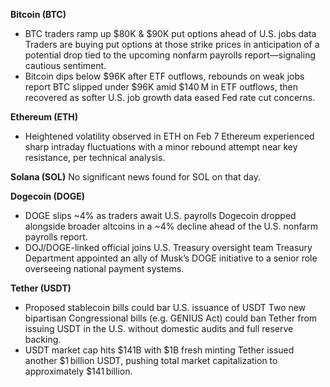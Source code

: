 **Bitcoin (BTC)**

- BTC traders ramp up $80K & $90K put options ahead of U.S. jobs data
   Traders are buying put options at those strike prices in anticipation of a potential drop tied to the upcoming nonfarm payrolls report—signaling cautious sentiment.
- Bitcoin dips below $96K after ETF outflows, rebounds on weak jobs report
   BTC slipped under $96K amid $140 M in ETF outflows, then recovered as softer U.S. job growth data eased Fed rate cut concerns.

**Ethereum (ETH)**

- Heightened volatility observed in ETH on Feb 7
   Ethereum experienced sharp intraday fluctuations with a minor rebound attempt near key resistance, per technical analysis.

**Solana (SOL)**
 No significant news found for SOL on that day.

**Dogecoin (DOGE)**

- DOGE slips ~4% as traders await U.S. payrolls
   Dogecoin dropped alongside broader altcoins in a ~4% decline ahead of the U.S. nonfarm payrolls report.
- DOJ/DOGE-linked official joins U.S. Treasury oversight team
   Treasury Department appointed an ally of Musk’s DOGE initiative to a senior role overseeing national payment systems.

**Tether (USDT)**

- Proposed stablecoin bills could bar U.S. issuance of USDT
   Two new bipartisan Congressional bills (e.g. GENIUS Act) could ban Tether from issuing USDT in the U.S. without domestic audits and full reserve backing.
- USDT market cap hits $141B with $1B fresh minting
   Tether issued another $1 billion USDT, pushing total market capitalization to approximately $141 billion.